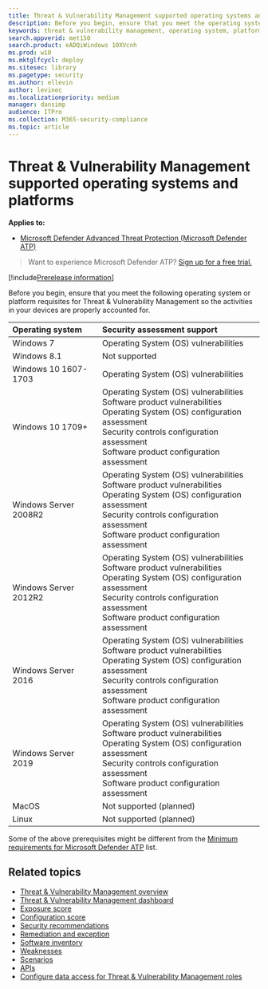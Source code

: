 ```yaml
---
title: Threat & Vulnerability Management supported operating systems and platforms
description: Before you begin, ensure that you meet the operating system or platform requisites for Threat & Vulnerability Management so the activities in your all devices are properly accounted for. 
keywords: threat & vulnerability management, operating system, platform requirements, prerequisites, mdatp-tvm supported os, mdatp-tvm, risk-based threat & vulnerability management, security configuration, configuration score, exposure score    
search.appverid: met150
search.product: eADQiWindows 10XVcnh
ms.prod: w10
ms.mktglfcycl: deploy
ms.sitesec: library
ms.pagetype: security
ms.author: ellevin
author: levinec
ms.localizationpriority: medium
manager: dansimp
audience: ITPro
ms.collection: M365-security-compliance
ms.topic: article
---
```

# Threat & Vulnerability Management supported operating systems and platforms

**Applies to:**

- [Microsoft Defender Advanced Threat Protection (Microsoft Defender ATP)](https://go.microsoft.com/fwlink/p/?linkid=2069559)

>Want to experience Microsoft Defender ATP? [Sign up for a free trial.](https://www.microsoft.com/microsoft-365/windows/microsoft-defender-atp?ocid=docs-wdatp-portaloverview-abovefoldlink)

[!include[Prerelease information](../../includes/prerelease.md)]

Before you begin, ensure that you meet the following operating system or platform requisites for Threat & Vulnerability Management so the activities in your devices are properly accounted for.

Operating system | Security assessment support
:---|:---
Windows 7 | Operating System (OS) vulnerabilities
Windows 8.1 | Not supported
Windows 10 1607-1703 | Operating System (OS) vulnerabilities
Windows 10 1709+ |Operating System (OS) vulnerabilities<br/>Software product vulnerabilities<br/>Operating System (OS) configuration assessment<br/>Security controls configuration assessment<br/>Software product configuration assessment 
Windows Server 2008R2 | Operating System (OS) vulnerabilities<br/>Software product vulnerabilities<br/>Operating System (OS) configuration assessment<br/>Security controls configuration assessment<br/>Software product configuration assessment
Windows Server 2012R2 | Operating System (OS) vulnerabilities<br/>Software product vulnerabilities<br/>Operating System (OS) configuration assessment<br/>Security controls configuration assessment<br/>Software product configuration assessment
Windows Server 2016 | Operating System (OS) vulnerabilities<br/>Software product vulnerabilities<br/>Operating System (OS) configuration assessment<br/>Security controls configuration assessment<br/>Software product configuration assessment
Windows Server 2019 | Operating System (OS) vulnerabilities<br/>Software product vulnerabilities<br/>Operating System (OS) configuration assessment<br/>Security controls configuration assessment<br/>Software product configuration assessment
MacOS | Not supported (planned)
Linux | Not supported (planned)

Some of the above prerequisites might be different from the [Minimum requirements for Microsoft Defender ATP](https://docs.microsoft.com/windows/security/threat-protection/microsoft-defender-atp/minimum-requirements) list.

## Related topics

- [Threat & Vulnerability Management overview](next-gen-threat-and-vuln-mgt.md)
- [Threat & Vulnerability Management dashboard](tvm-dashboard-insights.md)
- [Exposure score](tvm-exposure-score.md)
- [Configuration score](configuration-score.md)
- [Security recommendations](tvm-security-recommendation.md)
- [Remediation and exception](tvm-remediation.md)
- [Software inventory](tvm-software-inventory.md)
- [Weaknesses](tvm-weaknesses.md)
- [Scenarios](threat-and-vuln-mgt-scenarios.md)
- [APIs](threat-and-vuln-mgt-scenarios.md#apis)
- [Configure data access for Threat & Vulnerability Management roles](https://docs.microsoft.com/windows/security/threat-protection/microsoft-defender-atp/user-roles#create-roles-and-assign-the-role-to-an-azure-active-directory-group)
